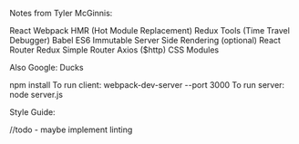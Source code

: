 Notes from Tyler McGinnis:

  React
  Webpack
  HMR (Hot Module Replacement)
  Redux Tools (Time Travel Debugger)
  Babel
  ES6
  Immutable
  Server Side Rendering (optional)
  React Router 
  Redux Simple Router
  Axios ($http)
  CSS Modules

Also Google:
  Ducks


npm install
To run client: webpack-dev-server --port 3000
To run server: node server.js

Style Guide:

//todo - maybe implement linting

